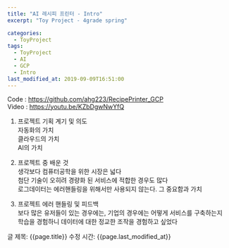```yaml
---
title: "AI 레시피 프린터 - Intro"
excerpt: "Toy Project - 4grade spring"

categories:
  - ToyProject
tags:
  - ToyProject
  - AI
  - GCP
  - Intro
last_modified_at: 2019-09-09T16:51:00
---
```

Code : https://github.com/ahg223/RecipePrinter_GCP  
Video : https://youtu.be/KZbDgwNwYfQ  

1. 프로젝트 기획 계기 및 의도   
자동화의 가치   
클라우드의 가치   
AI의 가치   

2. 프로젝트 중 배운 것      
생각보다 컴퓨터공학을 위한 시장은 넓다   
첨단 기술이 오히려 경량화 된 서비스에 적합한 경우도 많다     
로그데이터는 에러핸들링을 위해서만 사용되지 않는다. 그 중요함과 가치   

3. 프로젝트 에러 핸들링 및 피드백   
보다 많은 유저들이 있는 경우에는, 기업의 경우에는 어떻게 서비스를 구축하는지   
학습을 경험하니 데이터에 대한 정교한 조작을 경험하고 싶었다   


글 제목: {{page.title}}
수정 시간: {{page.last_modified_at}}
